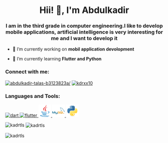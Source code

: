 <h1 align="center">Hii! 👋, I'm Abdulkadir</h1>
<h3 align="center">I am in the third grade in computer engineering.I like to develop mobile applications, artificial intelligence is very interesting for me and I want to develop it</h3>

- 🔭 I’m currently working on **mobil application devolopment**

- 🌱 I’m currently learning **Flutter and Python**

<h3 align="left">Connect with me:</h3>
<p align="left">
<a href="https://linkedin.com/in/abdulkadir-talas-b3123823a/" target="blank"><img align="center" src="https://raw.githubusercontent.com/rahuldkjain/github-profile-readme-generator/master/src/images/icons/Social/linked-in-alt.svg" alt="abdulkadir-talas-b3123823a/" height="30" width="40" /></a>
<a href="https://www.leetcode.com/kdrxx10" target="blank"><img align="center" src="https://raw.githubusercontent.com/rahuldkjain/github-profile-readme-generator/master/src/images/icons/Social/leet-code.svg" alt="kdrxx10" height="30" width="40" /></a>
</p>

<h3 align="left">Languages and Tools:</h3>
<p align="left"> <a href="https://dart.dev" target="_blank" rel="noreferrer"> <img src="https://www.vectorlogo.zone/logos/dartlang/dartlang-icon.svg" alt="dart" width="40" height="40"/> </a> <a href="https://flutter.dev" target="_blank" rel="noreferrer"> <img src="https://www.vectorlogo.zone/logos/flutterio/flutterio-icon.svg" alt="flutter" width="40" height="40"/> </a> <a href="https://www.java.com" target="_blank" rel="noreferrer"> <img src="https://raw.githubusercontent.com/devicons/devicon/master/icons/java/java-original.svg" alt="java" width="40" height="40"/> </a> <a href="https://www.mysql.com/" target="_blank" rel="noreferrer"> <img src="https://raw.githubusercontent.com/devicons/devicon/master/icons/mysql/mysql-original-wordmark.svg" alt="mysql" width="40" height="40"/> </a> <a href="https://www.python.org" target="_blank" rel="noreferrer"> <img src="https://raw.githubusercontent.com/devicons/devicon/master/icons/python/python-original.svg" alt="python" width="40" height="40"/> </a> </p>

<p><img align="left" src="https://github-readme-stats.vercel.app/api/top-langs?username=kadrtls&show_icons=true&locale=en&layout=compact" alt="kadrtls" /></p>

<p>&nbsp;<img align="center" src="https://github-readme-stats.vercel.app/api?username=kadrtls&show_icons=true&locale=en" alt="kadrtls" /></p>

<p><img align="center" src="https://github-readme-streak-stats.herokuapp.com/?user=kadrtls&" alt="kadrtls" /></p>
